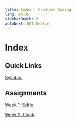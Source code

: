 ```yaml
---
title: Index - Creative Coding
lang: en-US
sidebarDepth: 2
autoNext: 001_Selfie
---
```


# Index

## Quick Links

[Syllabus](https://idmnyu.github.io/DM-GY-6063-Creative-Coding-A-Fall-2020/)



## Assignments

[Week 1: Selfie](001_Selfie)

[Week 2: Clock](002_Clock)

